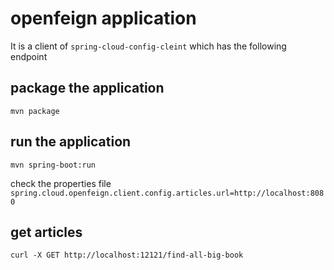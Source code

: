 # openfeign application

It is a client of `spring-cloud-config-cleint`
which has the following endpoint

## package the application
```shell
mvn package
```

## run the application
```shell
mvn spring-boot:run
```
check the properties file
`spring.cloud.openfeign.client.config.articles.url=http://localhost:8080`

## get articles
```shell
curl -X GET http://localhost:12121/find-all-big-book 
```
